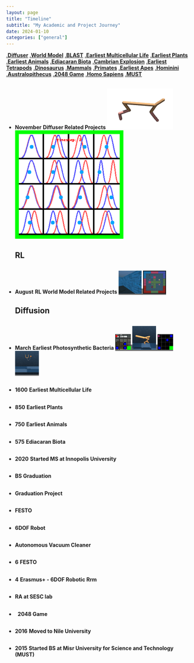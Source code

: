 ```yaml
---
layout: page
title: "Timeline"
subtitle: "My Academic and Project Journey"
date: 2024-01-10
categories: ["general"]
---
```

<!-- <h1>Life on Earth Timeline</h1> -->

<div class="selector">
	<a href="#diffuser">.<strong>Diffuser</strong></a>
	<a href="#s4wm">.<strong>World Model</strong></a>
	<a href="#blast">.<strong>BLAST</strong></a>
	<a href="#multicellular">.<strong>Earliest Multicellular Life</strong></a>
	<a href="#plants">.<strong>Earliest Plants</strong></a>
	<a href="#animals">.<strong>Earliest Animals</strong></a>
	<a href="#ediacaran">.<strong>Ediacaran Biota</strong></a>
	<a href="#cambrian">.<strong>Cambrian Explosion</strong></a>
	<a href="#tetrapods">.<strong>Earliest Tetrapods</strong></a>
	<a href="#dinosaurus">.<strong>Dinosaurus</strong></a>
	<a href="#mammals">.<strong>Mammals</strong></a>
	<a href="#primates">.<strong>Primates</strong></a>
	<a href="#apes">.<strong>Earliest Apes</strong></a>
	<a href="#hominini">.<strong>Hominini</strong></a>
	<a href="#australopithecus">.<strong>Australopithecus</strong></a>
	<!-- <a href="#habilis">.<strong>Homo Habilis</strong></a> -->
	<a href="#2048">.<strong>2048 Game</strong></a>
	<a href="#NileUniversity">.<strong>Homo Sapiens</strong></a>
	<a href="#MUST">.<strong>MUST</strong></a>
</div>

<ul class="timeline">
    <div class="content__section">
        <div class="content__main">
            <li>
                <h2 id="diffuser"></h2>
                <time><strong>November</strong></time>
                <strong><span>Diffuser Related Projects</span></strong>
                <span class="image-container">
                    <span class="horizontal-image-cover">
                        <img src="assets/css/timeline_media/diffuser.gif">
                        <img src="assets/css/timeline_media/diffuser_dist.gif">
                    </span>
                </span>
            </li>
        </div>
        <h2 class="content__text">RL</h2>
    </div>
    <div class="content__section">
        <div class="content__main">
            <li>
                <h2 id="s4wm"></h2>
                <time><strong>August</strong></time>
                <strong><span>RL World Model Related Projects</span></strong>
                <span class="image-container">
                    <span class="horizontal-image-contain" style="background-color:#6f6f6f">
                        <img src="assets/css/timeline_media/s4wm_cropped.gif">
                        <img src="assets/css/timeline_media/s4wm_top_down.gif">
                    </span>
                </span>
            </li>
        </div>
        <h2 class="content__text">Diffusion</h2>
    </div>
	<li>
		<h2 id="blast"></h2>
		<time><strong>March</strong></time>
		<strong><span>Earliest Photosynthetic Bacteria</span></strong>
        <span class="image-container">
            <span class="horizontal-image-cover" style="background-color:#6f6f6f">
                <img src="assets/css/timeline_media/blast_vid_minigrid.gif">
                <img src="assets/css/timeline_media/blast_walker.gif">
                <img src="assets/css/timeline_media/blast_vid_change_color.gif">
                <img src="assets/css/timeline_media/blast_cup_catch.gif">
            </span>
        </span>
	</li>
	<li>
		<h2 id="multicellular"></h2>
		<time><strong>1600</strong></time>
		<strong><span>Earliest Multicellular Life</span></strong>
		<span><a target="_blank"></a></span>
	</li>
	<li>
		<h2 id="plants"></h2>
		<time><strong>850</strong></time>
		<strong><span>Earliest Plants</span></strong>
		<span><a target="_blank"></a></span>
	</li>
	<li>
		<h2 id="animals"></h2>
		<time><strong>750</strong></time>
		<strong><span>Earliest Animals</span></strong>
		<span><a target="_blank"></a></span>
	</li>
	<li>
		<h2 id="ediacaran"></h2>
		<time><strong>575</strong></time>
		<strong><span>Ediacaran Biota</span></strong>
		<span><a target="_blank"></a></span>
	</li>
	<li>
		<h2 id="inno_start"></h2>
		<time><strong>2020</strong></time>
		<strong><span>Started MS at Innopolis University</span></strong>
		<span><a target="_blank"></a></span>
	</li>
	<li>
		<h2 id="nugrad"></h2>
		<time><strong></strong></time>
		<strong><span>BS Graduation</span></strong>
		<span><a target="_blank"></a></span>
	</li>
	<li>
		<h2 id="gradproject"></h2>
		<time><strong></strong></time>
		<strong><span>Graduation Project</span></strong>
		<span><a target="_blank"></a></span>
	</li>
	<li>
		<h2 id="festo"></h2>
		<time><strong></strong></time>
		<strong><span>FESTO</span></strong>
		<span><a target="_blank"></a></span>
	</li>
	<li>
		<h2 id="6DOF"></h2>
		<time><strong></strong></time>
		<strong><span>6DOF Robot</span></strong>
		<span><a target="_blank"></a></span>
	</li>
	<li>
		<h2 id="vacuum"></h2>
		<time><strong></strong></time>
		<strong><span>Autonomous Vacuum Cleaner</span></strong>
		<span><a target="_blank"></a></span>
	</li>
	<li>
		<h2 id="FESTO"></h2><time><strong>6</strong></time>
		<strong><span>FESTO</span></strong>
		<span><a target="_blank"></a></span>
	</li>
	<li>
		<h2 id="Erasmus+"></h2>
		<time><strong>4</strong></time>
		<strong><span>Erasmus+ - 6DOF Robotic Rrm</span></strong>
		<span><a target="_blank"></a></span>
	</li>
	<li>
		<h2 id="RA"></h2>
		<!-- <time><strong>2.5</strong></time> -->
		<strong><span>RA at SESC lab</span></strong>
		<span><a target="_blank"></a></span>
	</li>
	<li>
		<h2 id="2048"></h2>
		<time><strong>&nbsp;</strong></time>
		<strong><span>2048 Game</span></strong>
		<span><a target="_blank"></a></span>
	</li>
	<li>
		<h2 id="NileUniversity"></h2>
		<time><strong>2016</strong></time>
		<strong><span>Moved to Nile University</span></strong>
		<span><a target="_blank"></a></span>
	</li>
	<li>
		<h2 id="MUST"></h2>
		<time><strong>2015</strong></time>
		<strong><span>Started BS at Misr University for Science and Technology (MUST)</span></strong>
		<span><a target="_blank"></a></span>
	</li>
</ul>

<!-- <main>
    <div class="content">
        <div class="content__section">
            <div class="content__main">
                <span>Quincy Steward</span>
                <span>Portfolio/</span>
            </div>
            <h2 class="content__text">Works</h2>
        </div>
        <div class="content__section">
            <a class="content__link"><img class="content__img" src="img/set1/1.jpg" alt="img"/></a>
            <h2 class="content__text">Blancmange</h2>
        </div>
        <div class="content__section">
            <a class="content__link"><img class="content__img" src="img/set1/2.jpg" alt="img"/></a>
            <h2 class="content__text">Cytoskeleton</h2>
        </div>
        <div class="content__section">
            <a class="content__link"><img class="content__img" src="img/set1/3.jpg" alt="img"/></a>
            <h2 class="content__text">Luminescence</h2>
        </div>
        <div class="content__section">
            <a class="content__link"><img class="content__img" src="img/set1/4.jpg" alt="img"/></a>
            <h2 class="content__text">Aboveboard</h2>
        </div>
        <div class="content__section">
            <a class="content__link"><img class="content__img" src="img/set1/5.jpg" alt="img"/></a>
            <h2 class="content__text">Rambunctious</h2>
        </div>
        <div class="content__section">
            <a class="content__link content__link--nobottom"><img class="content__img" src="img/set1/6.jpg" alt="img"/></a>
            <h2 class="content__text">Abolitionist</h2>
        </div>
        <div class="content__section">
            <h2 class="content__text">Contact</h2>
            <div class="content__contact">
                <a href="#">Twitter</a>
                <a href="#">Slack</a>
                <a href="#">hello'at'quincy.com</a>
            </div>
        </div>
    </div>
</main> -->
<script src="js/imagesloaded.pkgd.min.js"></script>
<script src="js/charming.min.js"></script>
<script src="js/demo1.js"></script>